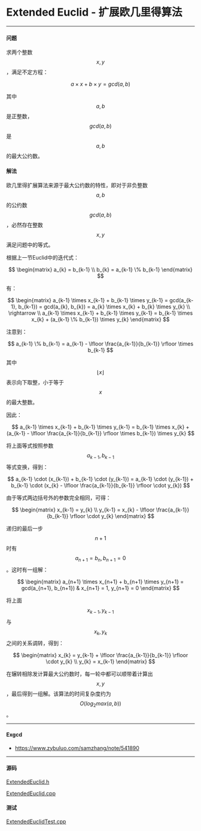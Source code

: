 <script type="text/javascript" src="https://cdnjs.cloudflare.com/ajax/libs/mathjax/2.7.1/MathJax.js?config=TeX-AMS-MML_HTMLorMML"></script>

# Extended Euclid - 扩展欧几里得算法

--------

#### 问题

求两个整数$$ x, y $$，满足不定方程：

$$
a \times x + b \times y = gcd(a, b)
$$

其中$$ a, b $$是正整数，$$ gcd(a,b) $$是$$ a, b $$的最大公约数。

#### 解法

欧几里得扩展算法来源于最大公约数的特性，即对于非负整数$$ a, b $$的公约数$$ gcd(a,b) $$，必然存在整数$$ x, y $$满足问题中的等式。

根据上一节Euclid中的迭代式：

$$ 
\begin{matrix}
a_{k} = b_{k-1}                 \\
b_{k} = a_{k-1} \% b_{k-1}
\end{matrix}
$$

有：

$$
\begin{matrix}
a_{k-1} \times x_{k-1} + b_{k-1} \times y_{k-1} = gcd(a_{k-1}, b_{k-1}) = gcd(a_{k}, b_{k}) = a_{k} \times x_{k} + b_{k} \times y_{k}   \\
\rightarrow     \\
a_{k-1} \times x_{k-1} + b_{k-1} \times y_{k-1} = b_{k-1} \times x_{k} + (a_{k-1} \% b_{k-1}) \times y_{k}
\end{matrix}
$$

注意到：

$$
a_{k-1} \% b_{k-1} = a_{k-1} - \lfloor \frac{a_{k-1}}{b_{k-1}} \rfloor \times b_{k-1}
$$

其中$$ \lfloor x \rfloor $$表示向下取整，小于等于$$ x $$的最大整数。

因此：

$$
a_{k-1} \times x_{k-1} + b_{k-1} \times y_{k-1} = b_{k-1} \times x_{k} + (a_{k-1} - \lfloor \frac{a_{k-1}}{b_{k-1}} \rfloor \times b_{k-1}) \times y_{k}
$$

将上面等式按照参数$$ a_{k-1}, b_{k-1} $$等式变换，得到：

$$
a_{k-1} \cdot (x_{k-1}) + b_{k-1} \cdot (y_{k-1}) = a_{k-1} \cdot (y_{k-1}) + b_{k-1} \cdot (x_{k} - \lfloor \frac{a_{k-1}}{b_{k-1}} \rfloor \cdot y_{k})
$$

由于等式两边括号外的参数完全相同，可得：

$$
\begin{matrix}
x_{k-1} = y_{k}       \\
y_{k-1} = x_{k} - \lfloor \frac{a_{k-1}}{b_{k-1}} \rfloor \cdot y_{k}
\end{matrix}
$$

递归的最后一步$$ n + 1 $$时有$$ a_{n+1} = b_{n}, b_{n+1} = 0 $$。这时有一组解：

$$
\begin{matrix}
a_{n+1} \times x_{n+1} + b_{n+1} \times y_{n+1} = gcd(a_{n+1}, b_{n+1})     &   x_{n+1} = 1, y_{n+1} = 0
\end{matrix}
$$

将上面$$ x_{k-1}, y_{k-1} $$与$$ x_{k}, y_{k} $$之间的关系调转，得到：

$$
\begin{matrix}
x_{k} = y_{k-1} + \lfloor \frac{a_{k-1}}{b_{k-1}} \rfloor \cdot y_{k}   \\
y_{k} = x_{k-1}
\end{matrix}
$$

在辗转相除发计算最大公约数时，每一轮中都可以顺带着计算出$$ x, y $$，最后得到一组解。该算法的时间复杂度约为$$ O(log_2 max(a, b)) $$。


--------

#### Exgcd

* https://www.zybuluo.com/samzhang/note/541890

--------

#### 源码

[ExtendedEuclid.h](https://github.com/linrongbin16/Way-to-Algorithm/blob/master/src/NumberTheory/ExtendedEuclid.h)

[ExtendedEuclid.cpp](https://github.com/linrongbin16/Way-to-Algorithm/blob/master/src/NumberTheory/ExtendedEuclid.cpp)

#### 测试

[ExtendedEuclidTest.cpp](https://github.com/linrongbin16/Way-to-Algorithm/blob/master/src/NumberTheory/ExtendedEuclidTest.cpp)

